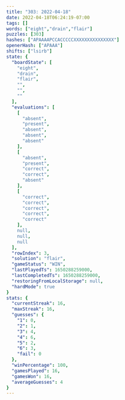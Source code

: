 ```yaml
---
title: "303: 2022-04-18"
date: 2022-04-18T06:24:19-07:00
tags: []
words: ["eight","drain","flair"]
puzzles: [303]
hashes: ["APAAAAPCCACCCCCXXXXXXXXXXXXXXX"]
openerHash: ["APAAA"]
shifts: ["lsirb"]
state: {
  "boardState": [
    "eight",
    "drain",
    "flair",
    "",
    "",
    ""
  ],
  "evaluations": [
    [
      "absent",
      "present",
      "absent",
      "absent",
      "absent"
    ],
    [
      "absent",
      "present",
      "correct",
      "correct",
      "absent"
    ],
    [
      "correct",
      "correct",
      "correct",
      "correct",
      "correct"
    ],
    null,
    null,
    null
  ],
  "rowIndex": 3,
  "solution": "flair",
  "gameStatus": "WIN",
  "lastPlayedTs": 1650288259000,
  "lastCompletedTs": 1650288259000,
  "restoringFromLocalStorage": null,
  "hardMode": true
}
stats: {
  "currentStreak": 16,
  "maxStreak": 16,
  "guesses": {
    "1": 0,
    "2": 1,
    "3": 4,
    "4": 6,
    "5": 2,
    "6": 3,
    "fail": 0
  },
  "winPercentage": 100,
  "gamesPlayed": 16,
  "gamesWon": 16,
  "averageGuesses": 4
}
---
```


<!-- more -->
